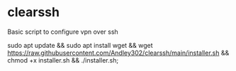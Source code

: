 # clearssh
Basic script to configure vpn over ssh

sudo apt update && sudo apt install wget && wget https://raw.githubusercontent.com/Andley302/clearssh/main/installer.sh && chmod +x installer.sh && ./installer.sh;
